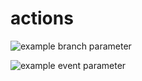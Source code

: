 # actions

![example branch parameter](https://github.com/github/docs/actions/workflows/main.yml/badge.svg?branch=main)

![example event parameter](https://github.com/pankaj-tayade/actions/blob/main/.github/workflows/main.yml/badge.svg?event=push)
